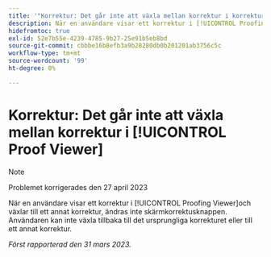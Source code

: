```yaml
---
title: '"Korrektur: Det går inte att växla mellan korrektur i korrekturläsaren'
description: När en användare visar ett korrektur i [!UICONTROL Proofing Viewer]och växlar till en annan version, blir listrutan över versioner inaktiverad och användaren kan inte växla tillbaka till den ursprungliga versionen som han/hon visade eller till en annan version av korrekturet.
hidefromtoc: true
exl-id: 52e7b55e-4239-4785-9b27-25e91b5eb8bd
source-git-commit: cbbbe16b8efb3a9b28280db0b201201ab3756c5c
workflow-type: tm+mt
source-wordcount: '99'
ht-degree: 0%

---
```


# Korrektur: Det går inte att växla mellan korrektur i [!UICONTROL Proof Viewer]

>[!NOTE]
>
>Problemet korrigerades den 27 april 2023

När en användare visar ett korrektur i [!UICONTROL Proofing Viewer]och växlar till ett annat korrektur, ändras inte skärmkorrektusknappen. Användaren kan inte växla tillbaka till det ursprungliga korrekturet eller till ett annat korrektur.

_Först rapporterad den 31 mars 2023._
